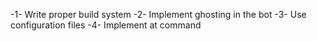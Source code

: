 -1- Write proper build system
-2- Implement ghosting in the bot
-3- Use configuration files
-4- Implement at command

